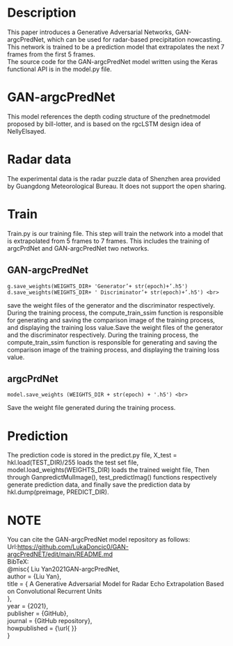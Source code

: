 # Description
This paper introduces a Generative Adversarial Networks, GAN-argcPredNet, which can be used for radar-based precipitation nowcasting.
This network is trained to be a prediction model that extrapolates the next 7 frames from the first 5 frames.<br>
The source code for the GAN-argcPredNet model written using the Keras functional API is in the model.py file.
# GAN-argcPredNet
This model references the depth coding structure of the prednetmodel proposed by bill-lotter, and is based on the rgcLSTM design idea of NellyElsayed.
# Radar data
The experimental data is the radar puzzle data of Shenzhen area provided by Guangdong Meteorological Bureau. It does not support the open sharing.
# Train
Train.py is our training file. This step will train the network into a model that is extrapolated from 5 frames to 7 frames. This includes the training of argcPrdNet and GAN-argcPredNet two networks.
## GAN-argcPredNet
    g.save_weights(WEIGHTS_DIR+ 'Generator’+ str(epoch)+’.h5')  d.save_weights(WEIGHTS_DIR+ ' Discriminator’+ str(epoch)+’.h5') <br>
save the weight files of the generator and the discriminator respectively. During the training process, the compute_train_ssim function is responsible for generating and saving the comparison image of the training process, and displaying the training loss value.Save the weight files of the generator and the discriminator respectively. During the training process, the compute_train_ssim function is responsible for generating and saving the comparison image of the training process, and displaying the training loss value.
## argcPrdNet
    model.save_weights (WEIGHTS_DIR + str(epoch) + '.h5') <br>
Save the weight file generated during the training process.
# Prediction
   The prediction code is stored in the predict.py file, 
    X_test = hkl.load(TEST_DIR)/255 loads the test set file, 
    model.load_weights(WEIGHTS_DIR) loads the trained weight file, 
Then through GanpredictMulImage(), test_predictImag() functions respectively generate prediction data, and finally save the prediction data by hkl.dump(preimage, PREDICT_DIR).
# NOTE
You can cite the GAN-argcPredNet model repository as follows:<br>
Url:https://github.com/LukaDoncic0/GAN-argcPredNET/edit/main/README.md<br>
BibTeX:<br>
@misc{ Liu Yan2021GAN-argcPredNet,<br>
  author = {Liu Yan},<br>
  title = { A Generative Adversarial Model for Radar Echo Extrapolation Based on Convolutional Recurrent Units<br>
},<br>
  year = {2021},<br>
  publisher = {GitHub},<br>
  journal = {GitHub repository},<br>
  howpublished = {\url{ }}<br>
}<br>
